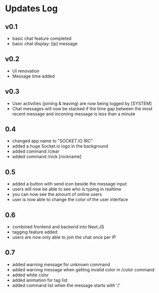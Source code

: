 Updates Log
============

v0.1
---------
- basic chat feature completed
- basic chat display: \[ip\] message

v0.2
---------
- UI renovation
- Message time added

v0.3
---------
- User activities (joining & leaving) are now being logged by \[SYSTEM\]
- Chat messages will now be stacked if the time gap between the most recent message and incoming message is less than a minute

0.4
---------
- changed app name to "SOCKET.IO IRC"
- added a huge Socket.io logo in the background
- added command /clear
- added command /nick \[nickname\]

0.5
---------
- added a button with send icon beside the message input
- users will now be able to see who is typing in realtime
- you can now see the amount of online users
- user is now able to change the color of the user interface

0.6
---------
- combined frontend and backend into Next.JS
- tagging feature added
- users are now only able to join the chat once per IP

0.7
---------
- added warning message for unknown command
- added warning message when getting invalid color in /color command
- added white color
- added animation for tag list
- added command list when the message starts with '/'